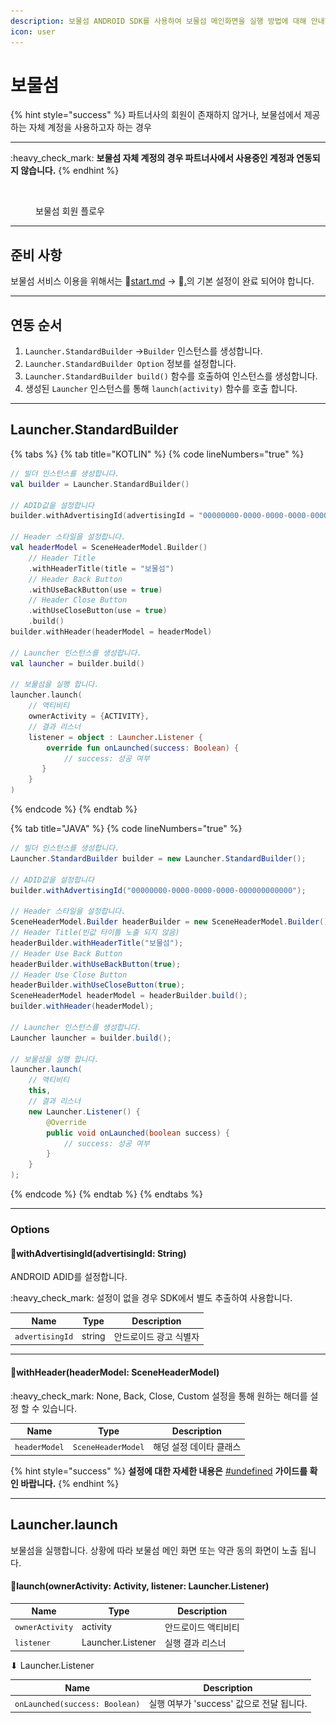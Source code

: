 ```yaml
---
description: 보물섬 ANDROID SDK를 사용하여 보물섬 메인화면을 실행 방법에 대해 안내합니다.
icon: user
---
```


# 보물섬

{% hint style="success" %}
파트너사의 회원이 존재하지 않거나, 보물섬에서 제공하는 자체 계정을 사용하고자 하는 경우

***

:heavy\_check\_mark: **보물섬 자체 계정의 경우 파트너사에서 사용중인 계정과 연동되지 않습니다.**
{% endhint %}

<figure><img src="../../.gitbook/assets/스크린샷 2024-08-22 오후 2.05.51.png" alt=""><figcaption><p>보물섬 회원 플로우</p></figcaption></figure>

***

## 준비 사항

보물섬 서비스 이용을 위해서는 :link:[start.md](../start.md "mention") -> :link:[.](./ "mention")의 기본 설정이 완료 되어야 합니다.

***

## 연동 순서

1. `Launcher.StandardBuilder` ->`Builder` 인스턴스를 생성합니다.
2. `Launcher.StandardBuilder Option` 정보를 설정합니다.
3. `Launcher.StandardBuilder build()` 함수를 호출하여 인스턴스를 생성합니다.
4. 생성된 `Launcher` 인스턴스를 통해 `launch(activity)` 함수를 호출 합니다.

***

## Launcher.StandardBuilder

{% tabs %}
{% tab title="KOTLIN" %}
{% code lineNumbers="true" %}
```kotlin
// 빌더 인스턴스를 생성합니다.
val builder = Launcher.StandardBuilder()

// ADID값을 설정합니다
builder.withAdvertisingId(advertisingId = "00000000-0000-0000-0000-000000000000")

// Header 스타일을 설정합니다.
val headerModel = SceneHeaderModel.Builder()
    // Header Title
    .withHeaderTitle(title = "보물섬")
    // Header Back Button
    .withUseBackButton(use = true)
    // Header Close Button
    .withUseCloseButton(use = true)
    .build()
builder.withHeader(headerModel = headerModel)
    
// Launcher 인스턴스를 생성합니다.
val launcher = builder.build()

// 보물섬을 실행 합니다.
launcher.launch(
    // 액티비티
    ownerActivity = {ACTIVITY}, 
    // 결과 리스너
    listener = object : Launcher.Listener {
        override fun onLaunched(success: Boolean) {
            // success: 성공 여부            
       }
    }
)
```
{% endcode %}
{% endtab %}

{% tab title="JAVA" %}
{% code lineNumbers="true" %}
```java
// 빌더 인스턴스를 생성합니다.
Launcher.StandardBuilder builder = new Launcher.StandardBuilder();

// ADID값을 설정합니다
builder.withAdvertisingId("00000000-0000-0000-0000-000000000000");

// Header 스타일을 설정합니다.
SceneHeaderModel.Builder headerBuilder = new SceneHeaderModel.Builder();
// Header Title(빈값 타이틀 노출 되지 않음)
headerBuilder.withHeaderTitle("보물섬");
// Header Use Back Button
headerBuilder.withUseBackButton(true);
// Header Use Close Button
headerBuilder.withUseCloseButton(true);
SceneHeaderModel headerModel = headerBuilder.build();
builder.withHeader(headerModel);

// Launcher 인스턴스를 생성합니다.
Launcher launcher = builder.build();

// 보물섬을 실행 합니다.
launcher.launch(
    // 액티비티
    this, 
    // 결과 리스너
    new Launcher.Listener() {
        @Override
        public void onLaunched(boolean success) {
            // success: 성공 여부
        }
    }
);
```
{% endcode %}
{% endtab %}
{% endtabs %}

***

### Options

#### 🎈withAdvertisingId(advertisingId: String)

&#x20;ANDROID ADID를 설정합니다.

:heavy\_check\_mark: 설정이 없을 경우 SDK에서 별도 추출하여 사용합니다.

| Name            | Type   | Description  |
| --------------- | ------ | ------------ |
| `advertisingId` | string | 안드로이드 광고 식별자 |

***

#### 🎈withHeader(headerModel: SceneHeaderModel)

:heavy\_check\_mark: None, Back, Close, Custom 설정을 통해 원하는 해더를 설정 할 수 있습니다.

| Name          | Type               | Description   |
| ------------- | ------------------ | ------------- |
| `headerModel` | `SceneHeaderModel` | 해덩 설정 데이타 클래스 |

{% hint style="success" %}
**설정에 대한 자세한 내용은** [#undefined](options.md#undefined "mention") **가이드를 확인 바랍니다.**
{% endhint %}

***

## Launcher.launch

보물섬을 실행합니다. 상황에 따라 보물섬 메인 화면 또는 약관 동의 화면이 노출 됩니다.

#### 🎈launch(ownerActivity: Activity, listener: Launcher.Listener)

| Name            | Type              | Description |
| --------------- | ----------------- | ----------- |
| `ownerActivity` | activity          | 안드로이드 액티비티  |
| `listener`      | Launcher.Listener | 실행 결과 리스너   |

⬇ Launcher.Listener

| Name                           | Description                  |
| ------------------------------ | ---------------------------- |
| `onLaunched(success: Boolean)` | 실행 여부가 'success' 값으로 전달 됩니다. |

